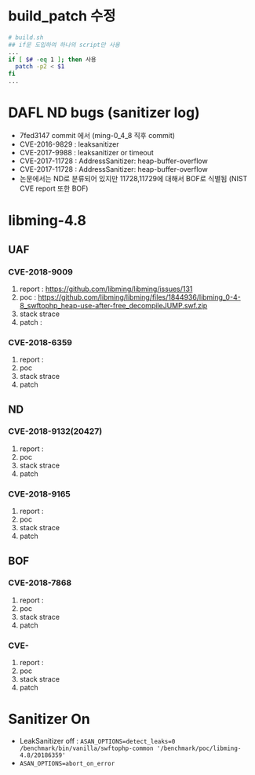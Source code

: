 # build_patch 수정
``` sh
# build.sh
## if문 도입하여 하나의 script만 사용
...
if [ $# -eq 1 ]; then 사용
  patch -p2 < $1
fi
...

```
# DAFL ND bugs (sanitizer log)
- 7fed3147 commit 에서 (ming-0_4_8 직후 commit)
- CVE-2016-9829 : leaksanitizer
- CVE-2017-9988 : leaksanitizer or timeout
- CVE-2017-11728 : AddressSanitizer: heap-buffer-overflow
- CVE-2017-11728 : AddressSanitizer: heap-buffer-overflow
- 논문에서는 ND로 분류되어 있지만 11728,11729에 대해서 BOF로 식별됨 (NIST CVE report 또한 BOF)
# libming-4.8
## UAF
### CVE-2018-9009
1. report : https://github.com/libming/libming/issues/131
2. poc : https://github.com/libming/libming/files/1844936/libming_0-4-8_swftophp_heap-use-after-free_decompileJUMP.swf.zip
3. stack strace
4. patch : 
### CVE-2018-6359
1. report :
2. poc
3. stack strace
4. patch
## ND
### CVE-2018-9132(20427)
1. report :
2. poc
3. stack strace
4. patch
### CVE-2018-9165
1. report : 
2. poc
3. stack strace
4. patch
## BOF
### CVE-2018-7868
1. report :
2. poc
3. stack strace
4. patch
### CVE-
1. report :
2. poc
3. stack strace
4. patch

# Sanitizer On
- LeakSanitizer off : `ASAN_OPTIONS=detect_leaks=0 /benchmark/bin/vanilla/swftophp-common '/benchmark/poc/libming-4.8/20186359'`
- `ASAN_OPTIONS=abort_on_error`
